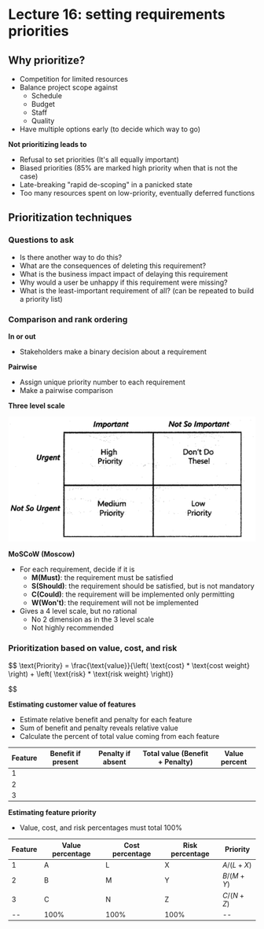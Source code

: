 # Lecture 16: setting requirements priorities

## Why prioritize?

- Competition for limited resources
- Balance project scope against
  - Schedule
  - Budget
  - Staff
  - Quality
- Have multiple options early (to decide which way to go)

**Not prioritizing leads to**

- Refusal to set priorities (It's all equally important)
- Biased priorities (85% are marked high priority when that is not the case)
- Late-breaking "rapid de-scoping" in a panicked state
- Too many resources spent on low-priority, eventually deferred functions

## Prioritization techniques

### Questions to ask

- Is there another way to do this?
- What are the consequences of deleting this requirement?
- What is the business impact impact of delaying this requirement
- Why would a user be unhappy if this requirement were missing?
- What is the least-important requirement of all? (can be repeated to build a priority list)

### Comparison and rank ordering

**In or out**

- Stakeholders make a binary decision about a requirement

**Pairwise**

- Assign unique priority number to each requirement
- Make a pairwise comparison

**Three level scale**

![Three level scale prioritization](figures/three-level-scale-prioritization.png)

**MoSCoW (Moscow)**

- For each requirement, decide if it is
  - **M(Must)**: the requirement must be satisfied
  - **S(Should)**: the requirement should be satisfied, but is not mandatory
  - **C(Could)**: the requirement will be implemented only permitting
  - **W(Won't)**: the requirement will not be implemented
- Gives a 4 level scale, but no rational
  - No 2 dimension as in the 3 level scale
  - Not highly recommended

### Prioritization based on value, cost, and risk

$$
  \text{Priority} = \frac{\text{value}}{\left( \text{cost} * \text{cost weight} \right) + \left( \text{risk} * \text{risk weight} \right)}

$$

**Estimating customer value of features**

- Estimate relative benefit and penalty for each feature
- Sum of benefit and penalty reveals relative value
- Calculate the percent of total value coming from each feature

| Feature | Benefit if present | Penalty if absent | Total value (Benefit + Penalty) | Value percent |
| --------------- | --------------- | --------------- | --------------- | --------------- |
| 1 |  |  |  |  |
| 2 |  | | | |
| 3 |  | | | |

**Estimating feature priority**

- Value, cost, and risk percentages must total 100%

| Feature | Value percentage | Cost percentage | Risk percentage | Priority |
| --------------- | --------------- | --------------- | --------------- | --------------- |
| 1 | A | L | X | $A/(L+X)$ |
| 2 | B | M | Y | $B/(M+Y)$ |
| 3 | C | N | Z | $C/(N+Z)$ |
| -- | 100% | 100% | 100% | -- |
